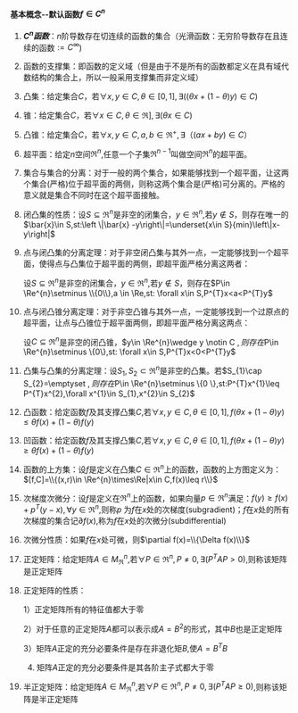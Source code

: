 #### 基本概念--默认函数$f\in C^{n}$

1. **$C^{n}函数$**：$n$阶导数存在切连续的函数的集合（光滑函数：无穷阶导数存在且连续的函数$:=C^{\infty}$)

2. 函数的支撑集：即函数的定义域（但是由于不是所有的函数都定义在具有域代数结构的集合上，所以一般采用支撑集而非定义域）

3. 凸集：给定集合$C$，若$\forall x,y \in C ,\theta\in \left [0,1\right], \exists ((\theta x +(1-\theta)y)\in C)$

4. 锥：给定集合$C$，若$\forall x\in C ,\theta\in \Re], \exists (\theta x\in C)$

5. 凸锥：给定集合$C$，若$\forall x,y \in C ,a,b\in \Re^{+},\exists （(ax+by)\in C）$

6. 超平面：给定$n$空间$\Re^{n}$,任意一个子集$\Re^{n-1}$叫做空间$\Re^{n}$的超平面。

7. 集合与集合的分离：对于一般的两个集合，如果能够找到一个超平面，让这两个集合(严格)位于超平面的两侧，则称这两个集合是(严格)可分离的。严格的意义就是集合不同时在这个超平面接触。

8. 闭凸集的性质：设$S\subseteq\Re^{n}$是非空的闭集合，$y\in \Re^{n}$,若$y\notin S$，则存在唯一的$\bar{x}\in S,st:\left \|\bar{x} -y\right\|=\underset{x\in S}{min}\left\|x-y\right|$

9. 点与闭凸集的分离定理：对于非空闭凸集与其外一点，一定能够找到一个超平面，使得点与凸集位于超平面的两侧，即超平面严格分离这两者：

   设$S\subseteq\Re^{n}$是非空的闭集合，$y\in \Re^{n}$,若$y\notin S$，则存在$P\in \Re^{n}\setminus \\{0\\},a \in \Re,st: \forall x\in S,P^{T}x<a<P^{T}y$

10. 点与闭凸锥分离定理：对于非空凸锥与其外一点，一定能够找到一个过原点的超平面，让点与凸锥位于超平面两侧，即超平面严格分离这两点：

    设$C\subseteq\Re^{n}$是非空的闭凸锥，$y\in \Re^{n}\wedge y \notin C $,则存在$P\in \Re^{n}\setminus \\{0\\},st: \forall x\in S,P^{T}x<0<P^{T}y$

11. 凸集与凸集的分离定理：设$S_{1},S_{2}\subset \Re^{n}$是非空的凸集。若$S_{1}\cap S_{2}=\emptyset $,则存在$P\in \Re^{n}\setminus \\{0 \\},st:P^{T}x^{1}\leq P^{T}x^{2},\forall x^{1}\in S_{1},x^{2}\in S_{2}$

12. 凸函数：给定函数$f$及其支撑凸集$C$,若$\forall x,y \in C,\theta \in \left [0,1 \right],f(\theta x+\left(1-\theta\right)y)\leq \theta f(x)+(1-\theta)f(y)$

13. 凹函数：给定函数$f$及其支撑凸集$C$,若$\forall x,y \in C,\theta \in \left [0,1 \right],f(\theta x+\left(1-\theta\right)y)\geq \theta f(x)+(1-\theta)f(y)$

14. 函数的上方集：设$f$是定义在凸集$C\in \Re^{n}$上的函数，函数的上方图定义为：$[f,C]=\\{(x,r)\in \Re^{n}\times\Re|x\in C,f(x)\leq r\\}$

15. 次梯度次微分：设$f$是定义在$\Re^{n}$上的函数，如果向量$p\in \Re^{n}$满足：$f(y)\geq f(x)+p^{T}(y-x),\forall y\in \Re^{n}$,则称$p$ 为$f$在$x$处的次梯度(subgradient)；$f$在$x$处的所有次梯度的集合记$\partial f(x)$,称为$f$在$x$处的次微分(subdifferential)

16. 次微分性质：如果$f$在$x$处可微，则$\partial f(x)=\\{\Delta f(x)\\}$

17. 正定矩阵：给定矩阵$A\in M_{\Re}^{n}$,若$\forall P\in \Re^{n},P\neq 0,\exists (P^{T}AP>0)$,则称该矩阵是正定矩阵

18. 正定矩阵的性质：

    1）正定矩阵所有的特征值都大于零

    2）对于任意的正定矩阵$A$都可以表示成$A=B^2$的形式，其中$B$也是正定矩阵

    3）矩阵$A$正定的充分必要条件是存在非退化矩$B$,使$A=B^{T}B$

    4)  矩阵$A$正定的充分必要条件是其各阶主子式都大于零

19. 半正定矩阵：给定矩阵$A\in M_{\Re}^{n}$,若$\forall P\in \Re^{n},P\neq 0,\exists (P^{T}AP\geq0)$,则称该矩阵是半正定矩阵

    

    

    

    

    

    

    

    

